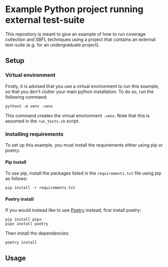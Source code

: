 # Example Python project running external test-suite

This repository is meant to give an example of how to run coverage collection
and SBFL techniques using a project that contains an external test-suite (e.g.
for an undergraduate project).

## Setup

### Virtual environment

Firstly, it is advised that you use a virtual environment to run this example,
so that you don't clutter your main python installation. To do so, run the
following command:
```
python3 -m venv .venv
```

This command creates the virtual environment `.venv`. Note that this is assumed
in the `run_tests.sh` script.

### Installing requirements

To set up this example, you must install the requirements either using pip or
poetry.

#### Pip install

To use pip, install the packages listed in the `requirements.txt` file using pip
as follows:

```
pip install -r requirements.txt
```

#### Poetry install

If you would instead like to use [Poetry](https://python-poetry.org/docs/)
instead, first install poetry:

```
pip install pipx
pipx install poetry
```

Then install the dependencies:

```
poetry install
```

## Usage
